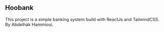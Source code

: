 ## Hoobank

This project is a simple banking system build with ReactJs and TailwindCSS. By Abdelhak Hammioui.
